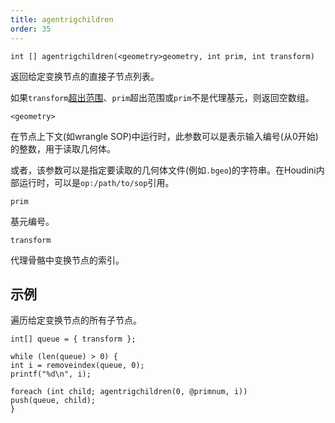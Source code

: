 ```yaml
---
title: agentrigchildren
order: 35
---
```

`int [] agentrigchildren(<geometry>geometry, int prim, int transform)`

返回给定变换节点的直接子节点列表。

如果`transform`[超出范围](agenttransformcount.html "返回代理基元骨骼中的变换数量")、`prim`超出范围或`prim`不是代理基元，则返回空数组。

`<geometry>`

在节点上下文(如wrangle SOP)中运行时，此参数可以是表示输入编号(从0开始)的整数，用于读取几何体。

或者，该参数可以是指定要读取的几何体文件(例如`.bgeo`)的字符串。在Houdini内部运行时，可以是`op:/path/to/sop`引用。

`prim`

基元编号。

`transform`

代理骨骼中变换节点的索引。

## 示例

遍历给定变换节点的所有子节点。

```vex
int[] queue = { transform };

while (len(queue) > 0) {
int i = removeindex(queue, 0);
printf("%d\n", i);

foreach (int child; agentrigchildren(0, @primnum, i))
push(queue, child);
}

```
